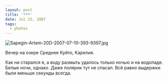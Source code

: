 ```yaml
---
layout: post
title: '***'
date: Jul 23, 2007
tags:
  - photos
---
```


![Sapegin-Artem-20D-2007-07-10-393-9397.jpg](photo://460)

Вечер на озере Среднее Куйто, Карелия.

Как ни старался я, а воду размыть удалось только ночью и на водопаде. Белые ночи, однако. Даже полярик тут не спасал. Всё равно выдержки были меньше секунды всегда.
